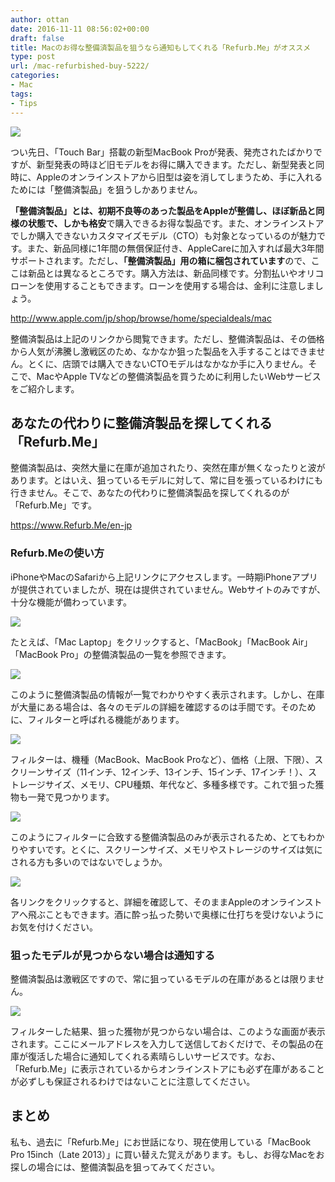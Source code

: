 ```yaml
---
author: ottan
date: 2016-11-11 08:56:02+00:00
draft: false
title: Macのお得な整備済製品を狙うなら通知もしてくれる「Refurb.Me」がオススメ
type: post
url: /mac-refurbished-buy-5222/
categories:
- Mac
tags:
- Tips
---
```


![](/uploads/2016/11/161111-582582683c380.png)






つい先日、「Touch Bar」搭載の新型MacBook Proが発表、発売されたばかりですが、新型発表の時ほど旧モデルをお得に購入できます。ただし、新型発表と同時に、Appleのオンラインストアから旧型は姿を消してしまうため、手に入れるためには「整備済製品」を狙うしかありません。





**「整備済製品」**とは、初期不良等のあった製品をAppleが整備し、ほぼ新品と同様の状態で、しかも**格安**で購入できるお得な製品です。また、オンラインストアでしか購入できないカスタマイズモデル（CTO）も対象となっているのが魅力です。また、新品同様に1年間の無償保証付き、AppleCareに加入すれば最大3年間サポートされます。ただし、**「整備済製品」用の箱に梱包されています**ので、ここは新品とは異なるところです。購入方法は、新品同様です。分割払いやオリコローンを使用することもできます。ローンを使用する場合は、金利に注意しましょう。



http://www.apple.com/jp/shop/browse/home/specialdeals/mac



整備済製品は上記のリンクから閲覧できます。ただし、整備済製品は、その価格から人気が沸騰し激戦区のため、なかなか狙った製品を入手することはできません。とくに、店頭では購入できないCTOモデルはなかなか手に入りません。そこで、MacやApple TVなどの整備済製品を買うために利用したいWebサービスをご紹介します。





## あなたの代わりに整備済製品を探してくれる「Refurb.Me」





整備済製品は、突然大量に在庫が追加されたり、突然在庫が無くなったりと波があります。とはいえ、狙っているモデルに対して、常に目を張っているわけにも行きません。そこで、あなたの代わりに整備済製品を探してくれるのが「Refurb.Me」です。



https://www.Refurb.Me/en-jp



### Refurb.Meの使い方





iPhoneやMacのSafariから上記リンクにアクセスします。一時期iPhoneアプリが提供されていましたが、現在は提供されていません。Webサイトのみですが、十分な機能が備わっています。





![](/uploads/2016/11/161111-5825826e94dcf.png)






たとえば、「Mac Laptop」をクリックすると、「MacBook」「MacBook Air」「MacBook Pro」の整備済製品の一覧を参照できます。





![](/uploads/2016/11/161111-5825827573317.png)






このように整備済製品の情報が一覧でわかりやすく表示されます。しかし、在庫が大量にある場合は、各々のモデルの詳細を確認するのは手間です。そのために、フィルターと呼ばれる機能があります。





![](/uploads/2016/11/161111-5825827aa7f19.png)






フィルターは、機種（MacBook、MacBook Proなど）、価格（上限、下限）、スクリーンサイズ（11インチ、12インチ、13インチ、15インチ、17インチ！）、ストレージサイズ、メモリ、CPU種類、年代など、多種多様です。これで狙った獲物も一発で見つかります。





![](/uploads/2016/11/161111-5825828009c18.png)






このようにフィルターに合致する整備済製品のみが表示されるため、とてもわかりやすいです。とくに、スクリーンサイズ、メモリやストレージのサイズは気にされる方も多いのではないでしょうか。





![](/uploads/2016/11/161111-58258288abe4b.png)






各リンクをクリックすると、詳細を確認して、そのままAppleのオンラインストアへ飛ぶこともできます。酒に酔っ払った勢いで奥様に仕打ちを受けないようにお気を付けください。





### 狙ったモデルが見つからない場合は通知する





整備済製品は激戦区ですので、常に狙っているモデルの在庫があるとは限りません。





![](/uploads/2016/11/161111-5825828de1dd4.png)






フィルターした結果、狙った獲物が見つからない場合は、このような画面が表示されます。ここにメールアドレスを入力して送信しておくだけで、その製品の在庫が復活した場合に通知してくれる素晴らしいサービスです。なお、「Refurb.Me」に表示されているからオンラインストアにも必ず在庫があることが必ずしも保証されるわけではないことに注意してください。





## まとめ





私も、過去に「Refurb.Me」にお世話になり、現在使用している「MacBook Pro 15inch（Late 2013）」に買い替えた覚えがあります。もし、お得なMacをお探しの場合には、整備済製品を狙ってみてください。
